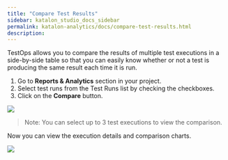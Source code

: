 ```yaml
---
title: "Compare Test Results"
sidebar: katalon_studio_docs_sidebar
permalink: katalon-analytics/docs/compare-test-results.html 
description: 
---
```

TestOps allows you to compare the results of multiple test executions in a side-by-side table so that you can easily know whether or not a test is producing the same result each time it is run.

1. Go to **Reports & Analytics** section in your project.
2. Select test runs from the Test Runs list by checking the checkboxes.
3. Click on the **Compare** button.

<img src="https://raw.githubusercontent.com/katalon-studio/docs-images/master/katalon-analytics/docs/compare-test-results/compare-select.png" width="" height="">

> Note: You can select up to 3 test executions to view the comparison.

Now you can view the execution details and comparison charts.

<img src="https://raw.githubusercontent.com/katalon-studio/docs-images/master/katalon-analytics/docs/compare-test-results/compare-result.png" width="" height="">
